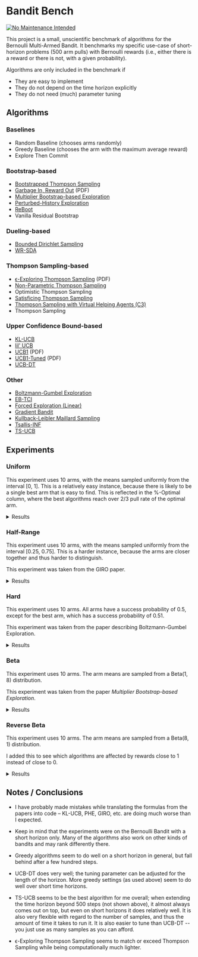 # Bandit Bench

[![No Maintenance Intended](http://unmaintained.tech/badge.svg)](http://unmaintained.tech/)

This project is a small, unscientific benchmark of algorithms for the Bernoulli
Multi-Armed Bandit. It benchmarks my specific use-case of short-horizon problems
(500 arm pulls) with Bernoulli rewards (i.e., either there is a reward or there
is not, with a given probability).

Algorithms are only included in the benchmark if

- They are easy to implement
- They do not depend on the time horizon explicitly
- They do not need (much) parameter tuning

## Algorithms

### Baselines

- Random Baseline (chooses arms randomly)
- Greedy Baseline (chooses the arm with the maximum average reward)
- Explore Then Commit

### Bootstrap-based

- [Bootstrapped Thompson Sampling](https://arxiv.org/abs/1410.4009)
- [Garbage In, Reward Out](http://proceedings.mlr.press/v97/kveton19a/kveton19a.pdf) (PDF)
- [Multiplier Bootstrap-based Exploration](https://arxiv.org/abs/2302.01543)
- [Perturbed-History Exploration](https://arxiv.org/abs/1902.10089)
- [ReBoot](https://arxiv.org/abs/2002.08436)
- Vanilla Residual Bootstrap

### Dueling-based

- [Bounded Dirichlet Sampling](https://arxiv.org/abs/2111.09724)
- [WR-SDA](https://arxiv.org/abs/2010.14323)

### Thompson Sampling-based

- [ϵ-Exploring Thompson Sampling](https://proceedings.mlr.press/v202/jin23b/jin23b.pdf) (PDF)
- [Non-Parametric Thompson Sampling](https://proceedings.mlr.press/v117/riou20a.html)
- Optimistic Thompson Sampling
- [Satisficing Thompson Sampling](https://arxiv.org/abs/1704.09028)
- [Thompson Sampling with Virtual Helping Agents (C3)](https://arxiv.org/abs/2209.08197)
- Thompson Sampling

### Upper Confidence Bound-based

- [KL-UCB](https://arxiv.org/abs/1102.2490)
- [lil' UCB](https://arxiv.org/abs/1312.7308)
- [UCB1](https://homes.di.unimi.it/~cesabian/Pubblicazioni/ml-02.pdf) (PDF)
- [UCB1-Tuned](https://homes.di.unimi.it/~cesabian/Pubblicazioni/ml-02.pdf) (PDF)
- [UCB-DT](https://arxiv.org/abs/2110.02690)

### Other

- [Boltzmann-Gumbel Exploration](https://arxiv.org/abs/1705.10257)
- [EB-TCI](https://arxiv.org/abs/2206.05979)
- [Forced Exploration (Linear)](https://arxiv.org/abs/2312.07285)
- [Gradient Bandit](https://arxiv.org/abs/2402.17235)
- [Kullback-Leibler Maillard Sampling](https://arxiv.org/abs/2304.14989)
- [Tsallis-INF](https://arxiv.org/abs/1807.07623)
- [TS-UCB](https://arxiv.org/abs/2006.06372)

## Experiments

### Uniform

This experiment uses 10 arms, with the means sampled uniformly from the interval
[0, 1]. This is a relatively easy instance, because there is likely to be a
single best arm that is easy to find. This is reflected in the %-Optimal column,
where the best algorithms reach over 2/3 pull rate of the optimal arm.

<details>
<summary>Results</summary>

<!-- `> cat uniform.md` -->
<!-- BEGIN mdsh -->
| Algorithm                                                   | %-Optimal | Regret (Mean) | Regret (Median Absolute Deviation) |  Time  |
| ----------------------------------------------------------- | --------: | ------------: | ---------------------------------: | :----: |
| Bootstrapped Thompson Sampling (J=500)                      |     81.55 |       12.3112 |                             1.6871 | 4.25s  |
| Bootstrapped Thompson Sampling (J=1000)                     |     81.44 |       12.6758 |                             1.7121 | 8.28s  |
| TS-UCB (100 samples)                                        |     72.43 |       17.4061 |                             3.2706 | 64.83s |
| TS-UCB (10 samples)                                         |     72.88 |       17.8546 |                             3.5976 | 6.70s  |
| UCB-DT (γ=1.00)                                             |     70.73 |       18.2706 |                             2.5295 | 2.40s  |
| UCB-DT (γ=0.90)                                             |     73.02 |       18.3178 |                             2.4600 | 2.58s  |
| UCB-DT (γ=0.95)                                             |     72.98 |       18.3323 |                             2.4505 | 2.50s  |
| UCB-DT (γ=0.75)                                             |     72.98 |       18.3605 |                             2.4852 | 2.45s  |
| Greedy                                                      |     67.48 |       19.7483 |                             2.4973 | 0.07s  |
| TS-UCB (1 samples)                                          |     72.28 |       19.9767 |                             5.3785 | 0.70s  |
| Thompson Sampling with Virtual Helping Agents (Combiner C3) |     63.36 |       21.1298 |                             6.2710 | 24.55s |
| ETC (m=2)                                                   |     67.37 |       21.4042 |                             2.4254 | 0.08s  |
| ETC (m=3)                                                   |     67.83 |       23.0491 |                             2.6583 | 0.10s  |
| WR-SDA                                                      |     67.66 |       23.8199 |                             5.0460 | 1.56s  |
| Optimistic Thompson Sampling                                |     69.69 |       25.4924 |                             7.1978 | 0.89s  |
| ETC (m=5)                                                   |     69.09 |       27.4454 |                             3.4486 | 0.11s  |
| ϵ-Exploring Thompson Sampling                               |     64.31 |       27.5471 |                             8.9868 | 0.13s  |
| Thompson Sampling                                           |     67.00 |       28.9445 |                             7.1632 | 0.68s  |
| Satisficing Thompson Sampling (ϵ=0.005)                     |     66.88 |       29.0225 |                             7.0900 | 0.83s  |
| Satisficing Thompson Sampling (ϵ=0.010)                     |     66.49 |       29.3398 |                             6.9895 | 0.95s  |
| KL-UCB                                                      |     67.56 |       29.6893 |                             7.4957 | 7.83s  |
| ReBoot (r=0.25)                                             |     61.92 |       30.3897 |                             5.2935 | 0.19s  |
| UCB1-Tuned                                                  |     62.81 |       31.7769 |                             3.6345 | 0.23s  |
| Bootstrapped Thompson Sampling (J=100)                      |     51.85 |       32.8060 |                            13.5494 | 1.04s  |
| Vanilla Residual Bootstrap (init=0)                         |     60.73 |       33.1690 |                             5.4193 | 0.16s  |
| Non-Parametric Thompson Sampling                            |     64.59 |       33.8504 |                             7.0679 | 4.33s  |
| ReBoot (r=0.50)                                             |     59.20 |       34.1884 |                             5.8990 | 0.24s  |
| Bounded Dirichlet Sampling                                  |     64.70 |       34.2376 |                             7.1518 | 2.32s  |
| Satisficing Thompson Sampling (ϵ=0.050)                     |     58.20 |       34.9791 |                             6.9401 | 0.99s  |
| Multiplier Bootstrap-based Exploration                      |     61.60 |       36.1880 |                             4.1319 | 5.93s  |
| Kullback-Leibler Maillard Sampling                          |     60.53 |       37.5467 |                             8.4138 | 0.51s  |
| Perturbed-History Exploration (a=1.1)                       |     57.78 |       37.8970 |                             5.6488 | 0.73s  |
| Bootstrapped Thompson Sampling (J=10)                       |     45.02 |       39.1305 |                            19.4246 | 0.38s  |
| Vanilla Residual Bootstrap (init=1)                         |     60.28 |       40.6878 |                             4.7500 | 0.20s  |
| Satisficing Thompson Sampling (ϵ=0.100)                     |     44.92 |       44.1840 |                            10.6738 | 0.98s  |
| Garbage In, Reward Out (a=0.10)                             |     57.08 |       44.4496 |                             4.8697 | 0.89s  |
| ETC (m=10)                                                  |     65.57 |       44.8172 |                             6.1355 | 0.11s  |
| lil' UCB (δ=0.100)                                          |     52.87 |       44.9486 |                             5.5879 | 0.29s  |
| Tsallis-INF                                                 |     55.26 |       46.5441 |                             5.8549 | 0.99s  |
| ReBoot (r=0.90)                                             |     52.97 |       47.4265 |                             6.6595 | 0.25s  |
| Vanilla Residual Bootstrap (init=5)                         |     56.46 |       50.8622 |                             6.0489 | 0.22s  |
| Garbage In, Reward Out (a=0.33)                             |     51.88 |       51.5502 |                             5.3784 | 1.07s  |
| ReBoot (r=1.00)                                             |     50.62 |       52.0364 |                             6.7317 | 0.24s  |
| EB-TCI                                                      |     42.95 |       56.0202 |                            16.1098 | 0.30s  |
| Perturbed-History Exploration (a=2.1)                       |     48.19 |       56.7164 |                             6.0494 | 0.89s  |
| lil' UCB (δ=0.010)                                          |     44.60 |       62.4201 |                             6.5913 | 0.30s  |
| Garbage In, Reward Out (a=1.00)                             |     43.64 |       66.8026 |                             7.0771 | 1.07s  |
| Boltzmann-Gumbel Exploration                                |     44.52 |       69.1820 |                             6.7076 | 0.42s  |
| ReBoot (r=1.50)                                             |     41.00 |       72.4983 |                             8.1316 | 0.24s  |
| lil' UCB (δ=0.001)                                          |     39.59 |       74.2236 |                             8.0274 | 0.26s  |
| ReBoot (r=1.70)                                             |     37.90 |       79.8938 |                             9.0403 | 0.26s  |
| UCB1                                                        |     34.84 |       87.3965 |                            10.1205 | 0.15s  |
| ReBoot (r=2.10)                                             |     32.69 |       93.3431 |                            10.7795 | 0.23s  |
| Gradient Bandit                                             |     30.56 |      111.1047 |                            17.4381 | 0.37s  |
| Gradient Bandit (with baseline)                             |     31.78 |      114.0673 |                            11.6366 | 0.42s  |
| Forced Exploration                                          |     39.67 |      120.7367 |                            16.8185 | 0.05s  |
| Random                                                      |      9.99 |      205.0580 |                            30.3100 | 0.02s  |
<!-- END mdsh -->

</details>

### Half-Range

This experiment uses 10 arms, with the means sampled uniformly from the interval
\[0.25, 0.75\]. This is a harder instance, because the arms are closer together
and thus harder to distinguish.

This experiment was taken from the GIRO paper.

<details>
<summary>Results</summary>

<!-- `> cat half_range.md` -->
<!-- BEGIN mdsh -->
| Algorithm                                                   | %-Optimal | Regret (Mean) | Regret (Median Absolute Deviation) |  Time  |
| ----------------------------------------------------------- | --------: | ------------: | ---------------------------------: | :----: |
| Bootstrapped Thompson Sampling (J=500)                      |     60.67 |       20.0135 |                            10.8059 | 4.46s  |
| Bootstrapped Thompson Sampling (J=1000)                     |     60.81 |       20.0744 |                            10.7234 | 8.74s  |
| UCB-DT (γ=0.90)                                             |     44.11 |       25.7379 |                             7.1522 | 2.55s  |
| UCB-DT (γ=0.95)                                             |     44.07 |       25.7444 |                             7.1627 | 2.56s  |
| UCB-DT (γ=0.75)                                             |     44.20 |       25.7518 |                             7.1508 | 2.53s  |
| ETC (m=5)                                                   |     44.22 |       25.9861 |                             6.0215 | 0.12s  |
| Thompson Sampling with Virtual Helping Agents (Combiner C3) |     44.83 |       26.7704 |                             8.7872 | 12.11s |
| ETC (m=3)                                                   |     42.10 |       26.9119 |                             7.3339 | 0.11s  |
| TS-UCB (100 samples)                                        |     44.83 |       27.4483 |                             6.6267 | 68.59s |
| Bootstrapped Thompson Sampling (J=100)                      |     44.19 |       27.5108 |                            13.3325 | 1.02s  |
| Greedy                                                      |     39.00 |       28.0151 |                             9.7636 | 0.08s  |
| UCB-DT (γ=1.00)                                             |     39.38 |       28.0689 |                             9.7290 | 2.60s  |
| TS-UCB (10 samples)                                         |     45.12 |       28.1337 |                             6.0061 | 7.14s  |
| ETC (m=2)                                                   |     39.38 |       28.1505 |                             9.5303 | 0.08s  |
| Bootstrapped Thompson Sampling (J=10)                       |     41.24 |       28.6171 |                            14.3000 | 0.35s  |
| ϵ-Exploring Thompson Sampling                               |     41.08 |       30.8109 |                             9.0357 | 0.14s  |
| TS-UCB (1 samples)                                          |     42.42 |       31.6765 |                             6.1443 | 0.69s  |
| ETC (m=10)                                                  |     43.19 |       31.7349 |                             5.5587 | 0.14s  |
| WR-SDA                                                      |     38.17 |       34.3574 |                             7.8687 | 2.60s  |
| UCB1-Tuned                                                  |     39.23 |       36.0362 |                             5.7070 | 0.25s  |
| ReBoot (r=0.25)                                             |     36.27 |       36.8780 |                             8.0532 | 0.22s  |
| Vanilla Residual Bootstrap (init=0)                         |     35.53 |       38.0238 |                             7.8845 | 0.18s  |
| Optimistic Thompson Sampling                                |     37.57 |       38.4989 |                             7.1213 | 0.89s  |
| Multiplier Bootstrap-based Exploration                      |     36.71 |       38.8681 |                             6.9205 | 5.83s  |
| ReBoot (r=0.50)                                             |     34.58 |       39.6438 |                             8.1733 | 0.27s  |
| Thompson Sampling                                           |     35.68 |       40.6934 |                             7.4756 | 0.65s  |
| Satisficing Thompson Sampling (ϵ=0.005)                     |     35.61 |       40.7462 |                             7.4738 | 0.79s  |
| Satisficing Thompson Sampling (ϵ=0.010)                     |     35.54 |       40.8342 |                             7.6058 | 0.82s  |
| Perturbed-History Exploration (a=1.1)                       |     34.15 |       42.4480 |                             7.6337 | 0.80s  |
| KL-UCB                                                      |     35.22 |       42.8549 |                             6.2878 | 8.40s  |
| EB-TCI                                                      |     30.68 |       43.1680 |                             8.8295 | 0.36s  |
| Satisficing Thompson Sampling (ϵ=0.050)                     |     33.15 |       43.2663 |                             8.0491 | 0.92s  |
| Non-Parametric Thompson Sampling                            |     33.66 |       43.8953 |                             7.4578 | 4.34s  |
| Vanilla Residual Bootstrap (init=1)                         |     33.49 |       43.9511 |                             7.4165 | 0.23s  |
| Bounded Dirichlet Sampling                                  |     33.37 |       44.9539 |                             7.9732 | 2.59s  |
| Garbage In, Reward Out (a=0.10)                             |     32.82 |       44.9909 |                             7.5012 | 1.35s  |
| Tsallis-INF                                                 |     33.02 |       45.9683 |                             8.4113 | 1.02s  |
| lil' UCB (δ=0.100)                                          |     32.27 |       46.6215 |                             6.6925 | 0.30s  |
| Kullback-Leibler Maillard Sampling                          |     30.15 |       48.1212 |                             8.2677 | 0.57s  |
| Satisficing Thompson Sampling (ϵ=0.100)                     |     27.97 |       48.1233 |                            10.0095 | 1.10s  |
| ReBoot (r=0.90)                                             |     29.75 |       48.7258 |                             8.4139 | 0.27s  |
| Garbage In, Reward Out (a=0.33)                             |     30.19 |       49.2192 |                             8.0236 | 1.36s  |
| ReBoot (r=1.00)                                             |     28.27 |       51.2697 |                             8.5685 | 0.27s  |
| Perturbed-History Exploration (a=2.1)                       |     28.34 |       52.5133 |                             8.3130 | 1.18s  |
| Vanilla Residual Bootstrap (init=5)                         |     28.72 |       53.5870 |                             8.3547 | 0.24s  |
| lil' UCB (δ=0.010)                                          |     26.26 |       57.2169 |                             8.1942 | 0.29s  |
| Garbage In, Reward Out (a=1.00)                             |     25.47 |       58.0660 |                             8.8999 | 1.20s  |
| Boltzmann-Gumbel Exploration                                |     25.93 |       58.3994 |                             8.7698 | 0.31s  |
| ReBoot (r=1.50)                                             |     23.11 |       61.4855 |                             9.5988 | 0.23s  |
| lil' UCB (δ=0.001)                                          |     23.15 |       63.1709 |                             9.1364 | 0.26s  |
| ReBoot (r=1.70)                                             |     21.59 |       64.8451 |                            10.1444 | 0.24s  |
| Forced Exploration                                          |     27.38 |       65.0601 |                             9.4003 | 0.06s  |
| UCB1                                                        |     20.65 |       68.4993 |                            10.1090 | 0.16s  |
| ReBoot (r=2.10)                                             |     19.33 |       70.1924 |                            10.6578 | 0.23s  |
| Gradient Bandit                                             |     19.16 |       75.6775 |                            12.1688 | 0.42s  |
| Gradient Bandit (with baseline)                             |     18.70 |       77.4743 |                            10.5750 | 0.48s  |
| Random                                                      |      9.99 |      102.5290 |                            15.1550 | 0.02s  |
<!-- END mdsh -->

</details>

### Hard

This experiment uses 10 arms. All arms have a success probability of 0.5, except
for the best arm, which has a success probability of 0.51.

This experiment was taken from the paper describing Boltzmann-Gumbel Exploration.

<details>
<summary>Results</summary>

<!-- `> cat hard.md` -->
<!-- BEGIN mdsh -->
| Algorithm                                                   | %-Optimal | Regret (Mean) | Regret (Median Absolute Deviation) |  Time  |
| ----------------------------------------------------------- | --------: | ------------: | ---------------------------------: | :----: |
| ETC (m=3)                                                   |     16.60 |        4.1698 |                             0.0000 | 0.11s  |
| ETC (m=2)                                                   |     16.60 |        4.1700 |                             0.0000 | 0.08s  |
| Greedy                                                      |     16.60 |        4.1700 |                             0.0100 | 0.07s  |
| ETC (m=5)                                                   |     16.55 |        4.1725 |                             0.0100 | 0.11s  |
| ETC (m=10)                                                  |     16.12 |        4.1940 |                             0.0000 | 0.11s  |
| ϵ-Exploring Thompson Sampling                               |     13.52 |        4.3242 |                             0.1100 | 0.14s  |
| UCB-DT (γ=0.90)                                             |     13.15 |        4.3424 |                             0.0100 | 2.50s  |
| UCB-DT (γ=0.95)                                             |     13.15 |        4.3424 |                             0.0100 | 2.46s  |
| UCB-DT (γ=1.00)                                             |     13.07 |        4.3464 |                             0.0200 | 2.47s  |
| Forced Exploration                                          |     13.05 |        4.3476 |                             0.1900 | 0.06s  |
| UCB-DT (γ=0.75)                                             |     12.93 |        4.3535 |                             0.0100 | 2.47s  |
| TS-UCB (100 samples)                                        |     12.06 |        4.3971 |                             0.2500 | 62.47s |
| Bootstrapped Thompson Sampling (J=10)                       |     11.79 |        4.4106 |                             0.1600 | 0.38s  |
| Bootstrapped Thompson Sampling (J=1000)                     |     11.63 |        4.4187 |                             0.3200 | 8.26s  |
| Bootstrapped Thompson Sampling (J=100)                      |     11.61 |        4.4196 |                             0.2900 | 1.04s  |
| Bootstrapped Thompson Sampling (J=500)                      |     11.61 |        4.4196 |                             0.3100 | 4.29s  |
| TS-UCB (10 samples)                                         |     11.58 |        4.4209 |                             0.4400 | 5.75s  |
| EB-TCI                                                      |     11.50 |        4.4250 |                             0.4400 | 0.32s  |
| Thompson Sampling with Virtual Helping Agents (Combiner C3) |     11.48 |        4.4258 |                             0.4000 | 4.55s  |
| WR-SDA                                                      |     11.44 |        4.4278 |                             0.3200 | 1.74s  |
| Vanilla Residual Bootstrap (init=0)                         |     11.36 |        4.4320 |                             0.3500 | 0.17s  |
| ReBoot (r=0.25)                                             |     11.32 |        4.4341 |                             0.3500 | 0.19s  |
| ReBoot (r=0.50)                                             |     11.27 |        4.4363 |                             0.3800 | 0.24s  |
| TS-UCB (1 samples)                                          |     11.26 |        4.4368 |                             0.4600 | 0.61s  |
| Optimistic Thompson Sampling                                |     11.26 |        4.4371 |                             0.4400 | 0.86s  |
| Tsallis-INF                                                 |     11.25 |        4.4377 |                             0.2900 | 1.00s  |
| Non-Parametric Thompson Sampling                            |     11.22 |        4.4391 |                             0.4100 | 4.27s  |
| Vanilla Residual Bootstrap (init=1)                         |     11.21 |        4.4393 |                             0.4200 | 0.21s  |
| Thompson Sampling                                           |     11.21 |        4.4397 |                             0.4300 | 0.60s  |
| Satisficing Thompson Sampling (ϵ=0.005)                     |     11.20 |        4.4398 |                             0.4400 | 0.79s  |
| Satisficing Thompson Sampling (ϵ=0.010)                     |     11.20 |        4.4401 |                             0.4400 | 0.85s  |
| Perturbed-History Exploration (a=1.1)                       |     11.20 |        4.4402 |                             0.4300 | 0.85s  |
| Garbage In, Reward Out (a=0.10)                             |     11.19 |        4.4404 |                             0.4200 | 1.01s  |
| Multiplier Bootstrap-based Exploration                      |     11.19 |        4.4406 |                             0.4400 | 5.71s  |
| Satisficing Thompson Sampling (ϵ=0.050)                     |     11.15 |        4.4426 |                             0.4100 | 0.91s  |
| Garbage In, Reward Out (a=0.33)                             |     11.08 |        4.4462 |                             0.3700 | 1.10s  |
| KL-UCB                                                      |     11.06 |        4.4468 |                             0.3000 | 7.80s  |
| ReBoot (r=0.90)                                             |     11.03 |        4.4485 |                             0.3700 | 0.24s  |
| Perturbed-History Exploration (a=2.1)                       |     10.95 |        4.4524 |                             0.3300 | 0.97s  |
| Kullback-Leibler Maillard Sampling                          |     10.94 |        4.4530 |                             0.3300 | 0.56s  |
| ReBoot (r=1.00)                                             |     10.93 |        4.4537 |                             0.3300 | 0.24s  |
| lil' UCB (δ=0.100)                                          |     10.92 |        4.4539 |                             0.2800 | 0.28s  |
| Vanilla Residual Bootstrap (init=5)                         |     10.92 |        4.4540 |                             0.2800 | 0.22s  |
| Bounded Dirichlet Sampling                                  |     10.91 |        4.4545 |                             0.2900 | 2.45s  |
| UCB1-Tuned                                                  |     10.82 |        4.4591 |                             0.4600 | 0.25s  |
| Satisficing Thompson Sampling (ϵ=0.100)                     |     10.78 |        4.4612 |                             0.3100 | 0.94s  |
| lil' UCB (δ=0.010)                                          |     10.75 |        4.4625 |                             0.2500 | 0.28s  |
| Boltzmann-Gumbel Exploration                                |     10.73 |        4.4636 |                             0.2600 | 0.34s  |
| Garbage In, Reward Out (a=1.00)                             |     10.72 |        4.4642 |                             0.2600 | 1.10s  |
| lil' UCB (δ=0.001)                                          |     10.59 |        4.4707 |                             0.1700 | 0.26s  |
| ReBoot (r=1.50)                                             |     10.56 |        4.4722 |                             0.2000 | 0.24s  |
| ReBoot (r=1.70)                                             |     10.46 |        4.4771 |                             0.1700 | 0.25s  |
| ReBoot (r=2.10)                                             |     10.34 |        4.4829 |                             0.1400 | 0.24s  |
| UCB1                                                        |     10.26 |        4.4872 |                             0.1300 | 0.14s  |
| Gradient Bandit (with baseline)                             |     10.23 |        4.4885 |                             0.1100 | 0.40s  |
| Gradient Bandit                                             |     10.18 |        4.4912 |                             0.1300 | 0.39s  |
| Random                                                      |      9.98 |        4.5008 |                             0.0400 | 0.02s  |
<!-- END mdsh -->

</details>

### Beta

This experiment uses 10 arms. The arm means are sampled from a Beta(1, 8) distribution.

This experiment was taken from the paper *Multiplier Bootstrap-based Exploration*.

<details>
<summary>Results</summary>

<!-- `> cat beta.md` -->
<!-- BEGIN mdsh -->
| Algorithm                                                   | %-Optimal | Regret (Mean) | Regret (Median Absolute Deviation) |  Time  |
| ----------------------------------------------------------- | --------: | ------------: | ---------------------------------: | :----: |
| UCB-DT (γ=0.75)                                             |     55.00 |       22.7051 |                             6.0302 | 2.30s  |
| UCB-DT (γ=0.95)                                             |     54.67 |       22.8374 |                             6.0357 | 2.33s  |
| UCB-DT (γ=0.90)                                             |     54.53 |       22.8662 |                             6.0630 | 2.32s  |
| UCB-DT (γ=1.00)                                             |     53.44 |       22.9767 |                             7.3694 | 2.27s  |
| Thompson Sampling with Virtual Helping Agents (Combiner C3) |     56.91 |       23.2902 |                             7.1493 | 17.38s |
| ReBoot (r=0.25)                                             |     52.94 |       24.7856 |                             8.6439 | 0.22s  |
| TS-UCB (100 samples)                                        |     56.19 |       25.1924 |                             4.4774 | 69.07s |
| TS-UCB (10 samples)                                         |     54.99 |       26.7554 |                             4.4802 | 6.86s  |
| ETC (m=5)                                                   |     49.33 |       27.6619 |                             7.2725 | 0.12s  |
| ReBoot (r=0.50)                                             |     51.72 |       29.2332 |                             6.5279 | 0.26s  |
| ETC (m=10)                                                  |     51.27 |       29.6489 |                             8.2708 | 0.13s  |
| TS-UCB (1 samples)                                          |     52.72 |       29.8275 |                             5.0292 | 0.66s  |
| ETC (m=3)                                                   |     45.71 |       30.0356 |                             8.1501 | 0.11s  |
| ETC (m=2)                                                   |     45.37 |       30.2861 |                             8.1393 | 0.09s  |
| Bootstrapped Thompson Sampling (J=10)                       |     50.33 |       31.3906 |                             6.7436 | 0.36s  |
| Multiplier Bootstrap-based Exploration                      |     49.58 |       32.6088 |                             6.2663 | 5.75s  |
| ϵ-Exploring Thompson Sampling                               |     44.70 |       33.6912 |                            12.4300 | 0.15s  |
| UCB1-Tuned                                                  |     48.78 |       34.1720 |                             5.7265 | 0.26s  |
| Bootstrapped Thompson Sampling (J=100)                      |     47.62 |       34.9846 |                             6.5196 | 1.04s  |
| Bootstrapped Thompson Sampling (J=500)                      |     47.24 |       35.4846 |                             6.5623 | 4.26s  |
| Bootstrapped Thompson Sampling (J=1000)                     |     47.25 |       35.5259 |                             6.5145 | 8.23s  |
| Vanilla Residual Bootstrap (init=1)                         |     47.27 |       35.6021 |                             6.3890 | 0.21s  |
| Optimistic Thompson Sampling                                |     47.54 |       36.0169 |                             6.2395 | 0.96s  |
| Garbage In, Reward Out (a=0.10)                             |     46.27 |       36.5880 |                             6.6192 | 0.81s  |
| Vanilla Residual Bootstrap (init=0)                         |     39.97 |       36.7298 |                            15.5781 | 0.17s  |
| Satisficing Thompson Sampling (ϵ=0.005)                     |     45.53 |       38.0235 |                             6.6411 | 0.89s  |
| Thompson Sampling                                           |     45.50 |       38.0338 |                             6.6413 | 0.72s  |
| Satisficing Thompson Sampling (ϵ=0.010)                     |     45.41 |       38.1336 |                             6.6271 | 0.98s  |
| KL-UCB                                                      |     45.13 |       38.3085 |                             5.9510 | 7.54s  |
| Non-Parametric Thompson Sampling                            |     44.28 |       39.6896 |                             6.8661 | 4.32s  |
| Greedy                                                      |     37.36 |       39.9645 |                            20.3130 | 0.08s  |
| Bounded Dirichlet Sampling                                  |     44.03 |       40.2371 |                             6.7909 | 2.47s  |
| WR-SDA                                                      |     37.82 |       40.8505 |                            18.3470 | 2.81s  |
| ReBoot (r=0.90)                                             |     42.91 |       41.1146 |                             7.3175 | 0.26s  |
| Satisficing Thompson Sampling (ϵ=0.050)                     |     41.92 |       41.3247 |                             7.3104 | 1.03s  |
| Kullback-Leibler Maillard Sampling                          |     41.32 |       41.7427 |                             7.4157 | 0.51s  |
| Perturbed-History Exploration (a=1.1)                       |     41.26 |       43.0633 |                             7.6161 | 0.86s  |
| ReBoot (r=1.00)                                             |     41.01 |       43.7015 |                             7.7312 | 0.24s  |
| Garbage In, Reward Out (a=0.33)                             |     38.72 |       46.2679 |                             7.9517 | 0.99s  |
| Satisficing Thompson Sampling (ϵ=0.100)                     |     33.92 |       48.8980 |                             9.5939 | 1.00s  |
| lil' UCB (δ=0.100)                                          |     36.67 |       49.0887 |                             7.5057 | 0.28s  |
| ReBoot (r=1.50)                                             |     33.52 |       54.1198 |                            10.7651 | 0.23s  |
| Perturbed-History Exploration (a=2.1)                       |     33.06 |       54.2431 |                             9.6641 | 1.02s  |
| Tsallis-INF                                                 |     32.65 |       55.1568 |                            11.1605 | 1.06s  |
| Vanilla Residual Bootstrap (init=5)                         |     31.59 |       56.9543 |                            10.2200 | 0.21s  |
| ReBoot (r=1.70)                                             |     31.29 |       57.3346 |                            11.9602 | 0.24s  |
| Forced Exploration                                          |     33.93 |       58.8258 |                            16.0080 | 0.07s  |
| EB-TCI                                                      |     24.85 |       58.9761 |                            22.9968 | 0.29s  |
| Garbage In, Reward Out (a=1.00)                             |     29.74 |       58.9955 |                            11.3563 | 1.18s  |
| Boltzmann-Gumbel Exploration                                |     30.21 |       59.0762 |                            11.4529 | 0.33s  |
| lil' UCB (δ=0.010)                                          |     29.49 |       59.3792 |                            11.2005 | 0.29s  |
| ReBoot (r=2.10)                                             |     27.81 |       62.5734 |                            14.2399 | 0.25s  |
| lil' UCB (δ=0.001)                                          |     25.59 |       65.3146 |                            14.4606 | 0.26s  |
| UCB1                                                        |     22.44 |       70.4627 |                            16.8609 | 0.16s  |
| Gradient Bandit                                             |     20.43 |       75.0125 |                            17.3070 | 0.40s  |
| Gradient Bandit (with baseline)                             |     20.06 |       75.7085 |                            17.5892 | 0.46s  |
| Random                                                      |      9.99 |       94.2791 |                            25.9206 | 0.02s  |
<!-- END mdsh -->

</details>

### Reverse Beta

This experiment uses 10 arms. The arm means are sampled from a Beta(8, 1) distribution.

I added this to see which algorithms are affected by rewards close to 1 instead of close to 0.

<details>
<summary>Results</summary>

<!-- `> cat reverse_beta.md` -->
<!-- BEGIN mdsh -->
| Algorithm                                                   | %-Optimal | Regret (Mean) | Regret (Median Absolute Deviation) |  Time  |
| ----------------------------------------------------------- | --------: | ------------: | ---------------------------------: | :----: |
| TS-UCB (100 samples)                                        |     58.71 |        7.4481 |                             2.1886 | 63.31s |
| TS-UCB (10 samples)                                         |     57.79 |        7.8999 |                             1.9148 | 6.36s  |
| TS-UCB (1 samples)                                          |     57.53 |        8.3487 |                             1.7839 | 0.62s  |
| UCB-DT (γ=1.00)                                             |     55.22 |        8.6731 |                             1.5458 | 2.48s  |
| UCB-DT (γ=0.90)                                             |     55.32 |        8.7670 |                             1.5465 | 2.46s  |
| UCB-DT (γ=0.95)                                             |     55.25 |        8.7822 |                             1.5484 | 2.47s  |
| Greedy                                                      |     53.46 |        8.8426 |                             1.5877 | 0.08s  |
| UCB-DT (γ=0.75)                                             |     55.50 |        8.8734 |                             1.5938 | 2.43s  |
| ETC (m=2)                                                   |     53.32 |        8.9559 |                             1.5806 | 0.08s  |
| ETC (m=3)                                                   |     53.18 |        9.1361 |                             1.5916 | 0.11s  |
| Optimistic Thompson Sampling                                |     55.57 |        9.3600 |                             3.3451 | 0.81s  |
| ETC (m=5)                                                   |     52.63 |        9.7543 |                             1.6533 | 0.11s  |
| WR-SDA                                                      |     52.20 |       10.4022 |                             2.8202 | 0.93s  |
| ϵ-Exploring Thompson Sampling                               |     44.32 |       11.1621 |                             4.2373 | 0.14s  |
| KL-UCB                                                      |     51.72 |       11.7599 |                             3.6028 | 6.20s  |
| ETC (m=10)                                                  |     50.72 |       12.5349 |                             2.2955 | 0.12s  |
| Thompson Sampling                                           |     48.36 |       12.6305 |                             2.8003 | 0.61s  |
| Thompson Sampling with Virtual Helping Agents (Combiner C3) |     36.88 |       12.6832 |                             4.2582 | 13.58s |
| Satisficing Thompson Sampling (ϵ=0.005)                     |     48.28 |       12.7174 |                             2.8361 | 0.83s  |
| Satisficing Thompson Sampling (ϵ=0.010)                     |     46.43 |       13.2106 |                             2.8578 | 0.90s  |
| Non-Parametric Thompson Sampling                            |     47.42 |       13.7743 |                             4.3390 | 4.33s  |
| Bounded Dirichlet Sampling                                  |     45.50 |       14.7444 |                             4.6974 | 2.18s  |
| Kullback-Leibler Maillard Sampling                          |     43.49 |       15.3254 |                             5.1663 | 0.46s  |
| Satisficing Thompson Sampling (ϵ=0.050)                     |     27.59 |       18.2837 |                             5.3096 | 0.92s  |
| EB-TCI                                                      |     35.83 |       20.0130 |                             5.2114 | 0.28s  |
| ReBoot (r=0.25)                                             |     34.86 |       20.2055 |                             3.2261 | 0.20s  |
| Vanilla Residual Bootstrap (init=0)                         |     33.47 |       21.7507 |                             3.2564 | 0.17s  |
| Multiplier Bootstrap-based Exploration                      |     28.54 |       22.5267 |                             3.5576 | 5.69s  |
| ReBoot (r=0.50)                                             |     30.85 |       22.7688 |                             3.8323 | 0.24s  |
| UCB1-Tuned                                                  |     25.26 |       23.1257 |                             3.4924 | 0.26s  |
| Vanilla Residual Bootstrap (init=1)                         |     31.25 |       23.4112 |                             3.3759 | 0.20s  |
| Tsallis-INF                                                 |     26.49 |       23.5590 |                             4.3226 | 0.95s  |
| Vanilla Residual Bootstrap (init=5)                         |     30.55 |       24.1464 |                             3.5251 | 0.21s  |
| Satisficing Thompson Sampling (ϵ=0.100)                     |     17.38 |       25.0755 |                             9.0207 | 0.92s  |
| Perturbed-History Exploration (a=1.1)                       |     24.23 |       25.1162 |                             4.2813 | 0.90s  |
| Garbage In, Reward Out (a=0.10)                             |     25.73 |       25.2640 |                             4.0182 | 0.79s  |
| Bootstrapped Thompson Sampling (J=100)                      |     17.66 |       28.2224 |                            16.7306 | 1.02s  |
| Bootstrapped Thompson Sampling (J=500)                      |     17.69 |       28.2561 |                            16.8472 | 4.21s  |
| ReBoot (r=0.90)                                             |     24.03 |       28.5844 |                             5.1178 | 0.24s  |
| Garbage In, Reward Out (a=0.33)                             |     21.04 |       28.6989 |                             4.8275 | 1.11s  |
| lil' UCB (δ=0.100)                                          |     19.28 |       28.8759 |                             4.7214 | 0.27s  |
| Bootstrapped Thompson Sampling (J=1000)                     |     17.36 |       28.9676 |                            17.3819 | 8.38s  |
| Bootstrapped Thompson Sampling (J=10)                       |     16.96 |       30.0178 |                            18.1195 | 0.35s  |
| ReBoot (r=1.00)                                             |     22.47 |       30.1561 |                             5.4255 | 0.24s  |
| Forced Exploration                                          |     31.25 |       30.1683 |                             5.7161 | 0.06s  |
| Perturbed-History Exploration (a=2.1)                       |     18.80 |       30.7373 |                             5.2197 | 1.02s  |
| lil' UCB (δ=0.010)                                          |     16.77 |       32.6000 |                             5.5344 | 0.29s  |
| Garbage In, Reward Out (a=1.00)                             |     17.31 |       32.8438 |                             5.6154 | 1.14s  |
| Boltzmann-Gumbel Exploration                                |     17.50 |       33.1221 |                             5.5971 | 0.32s  |
| lil' UCB (δ=0.001)                                          |     15.55 |       34.6643 |                             5.9113 | 0.25s  |
| ReBoot (r=1.50)                                             |     18.16 |       35.6912 |                             6.5617 | 0.24s  |
| UCB1                                                        |     14.58 |       36.5304 |                             6.3337 | 0.16s  |
| ReBoot (r=1.70)                                             |     17.19 |       37.2245 |                             6.9281 | 0.24s  |
| ReBoot (r=2.10)                                             |     15.84 |       39.6794 |                             7.4686 | 0.24s  |
| Gradient Bandit                                             |     13.75 |       39.9529 |                             8.1144 | 0.37s  |
| Gradient Bandit (with baseline)                             |     13.20 |       41.3526 |                             7.4311 | 0.42s  |
| Random                                                      |      9.97 |       49.8281 |                             9.9126 | 0.02s  |
<!-- END mdsh -->

</details>

## Notes / Conclusions

- I have probably made mistakes while translating the formulas from the papers
  into code – KL-UCB, PHE, GIRO, etc. are doing much worse than I expected.

- Keep in mind that the experiments were on the Bernoulli Bandit with a short
  horizon only. Many of the algorithms also work on other kinds of bandits and
  may rank differently there.

- Greedy algorithms seem to do well on a short horizon in general, but fall
  behind after a few hundred steps.

- UCB-DT does very well; the tuning parameter can be adjusted for the length
  of the horizon. More greedy settings (as used above) seem to do well over
  short time horizons.

- TS-UCB seems to be the best algorithm for me overall; when extending the time
  horizon beyond 500 steps (not shown above), it almost always comes out on top,
  but even on short horizons it does relatively well. It is also very flexible
  with regard to the number of samples, and thus the amount of time it takes to
  run it. It is also easier to tune than UCB-DT -- you just use as many samples
  as you can afford.

- ϵ-Exploring Thompson Sampling seems to match or exceed Thompson Sampling
  while being computationally much lighter.
